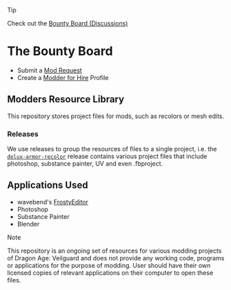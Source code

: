 > [!TIP]
> Check out the [Bounty Board (Discussions)](https://github.com/metamancer/DAVModdersResource/discussions)

# The Bounty Board
* Submit a [Mod Request](https://github.com/metamancer/DAVModdersResource/discussions/categories/mod-requests)
* Create a [Modder for Hire](https://github.com/metamancer/DAVModdersResource/discussions/categories/for-hire) Profile


## Modders Resource Library
This repository stores project files for mods, such as recolors or mesh edits.

### Releases
We use releases to group the resources of files to a single project, i.e. the [`delux-armor-recolor`](https://github.com/metamancer/frostytoolsuite/releases/tag/deluxe-armor-recolor) release contains various project files that include photoshop, substance painter, UV and even .fbproject.

## Applications Used
- wavebend's [FrostyEditor](https://github.com/wavebend/FrostyToolsuite/releases)
- Photoshop
- Substance Painter
- Blender


> [!NOTE]
> This repository is an ongoing set of resources for various modding projects of Dragon Age: Veilguard and does not provide any working code, programs or applications for the purpose of modding. User should have their own licensed copies of relevant applications on their computer to open these files.
